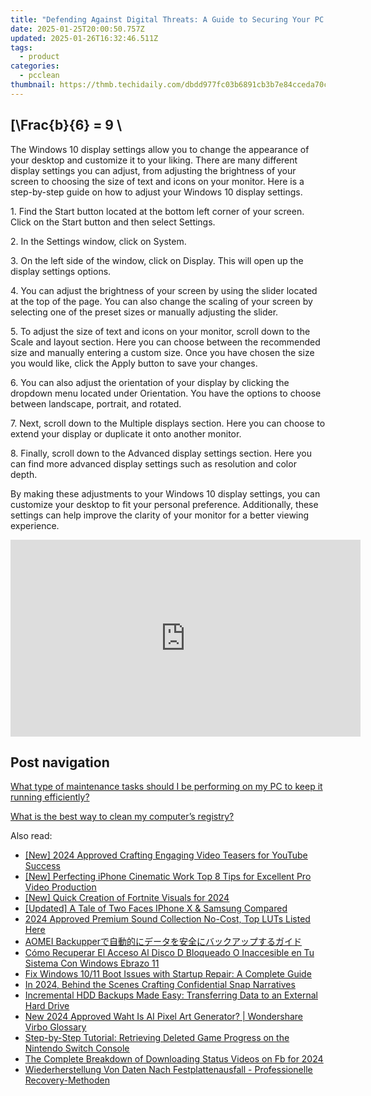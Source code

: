 ```yaml
---
title: "Defending Against Digital Threats: A Guide to Securing Your PC Against Malware - Expert Advice From YL Software"
date: 2025-01-25T20:00:50.757Z
updated: 2025-01-26T16:32:46.511Z
tags:
  - product
categories:
  - pcclean
thumbnail: https://thmb.techidaily.com/dbdd977fc03b6891cb3b7e84cceda70cd02add2f2e15c2683531919a3387ddeb.jpg
---
```


## \[\Frac{b}{6} = 9 \

The Windows 10 display settings allow you to change the appearance of your desktop and customize it to your liking. There are many different display settings you can adjust, from adjusting the brightness of your screen to choosing the size of text and icons on your monitor. Here is a step-by-step guide on how to adjust your Windows 10 display settings. 

1\. Find the Start button located at the bottom left corner of your screen. Click on the Start button and then select Settings.

2\. In the Settings window, click on System.

3\. On the left side of the window, click on Display. This will open up the display settings options. 

4\. You can adjust the brightness of your screen by using the slider located at the top of the page. You can also change the scaling of your screen by selecting one of the preset sizes or manually adjusting the slider.

5\. To adjust the size of text and icons on your monitor, scroll down to the Scale and layout section. Here you can choose between the recommended size and manually entering a custom size. Once you have chosen the size you would like, click the Apply button to save your changes.

6\. You can also adjust the orientation of your display by clicking the dropdown menu located under Orientation. You have the options to choose between landscape, portrait, and rotated.

7\. Next, scroll down to the Multiple displays section. Here you can choose to extend your display or duplicate it onto another monitor.

8\. Finally, scroll down to the Advanced display settings section. Here you can find more advanced display settings such as resolution and color depth. 

By making these adjustments to your Windows 10 display settings, you can customize your desktop to fit your personal preference. Additionally, these settings can help improve the clarity of your monitor for a better viewing experience.

<!-- affiliate ads begin -->
<iframe width="560" height="315" src="https://www.youtube.com/embed/XVsiIO7hWOc?si=UvWnqxaI_yHwEr74" title="YouTube video player" frameborder="0" allow="accelerometer; autoplay; clipboard-write; encrypted-media; gyroscope; picture-in-picture; web-share" referrerpolicy="strict-origin-when-cross-origin" allowfullscreen></iframe>
<!-- affiliate ads end -->

## Post navigation

[What type of maintenance tasks should I be performing on my PC to keep it running efficiently?](https://tools.techidaily.com/pcclean/products/)

[What is the best way to clean my computer’s registry?](https://tools.techidaily.com/pcclean/products/)

<ins class="adsbygoogle"
     style="display:block"
     data-ad-format="autorelaxed"
     data-ad-client="ca-pub-7571918770474297"
     data-ad-slot="1223367746"></ins>

<ins class="adsbygoogle"
     style="display:block"
     data-ad-client="ca-pub-7571918770474297"
     data-ad-slot="8358498916"
     data-ad-format="auto"
     data-full-width-responsive="true"></ins>

<span class="atpl-alsoreadstyle">Also read:</span>
<div><ul>
<li><a href="https://youtube-lab.techidaily.com/024-approved-crafting-engaging-video-teasers-for-youtube-success/"><u>[New] 2024 Approved Crafting Engaging Video Teasers for YouTube Success</u></a></li>
<li><a href="https://fox-hovers.techidaily.com/new-perfecting-iphone-cinematic-work-top-8-tips-for-excellent-pro-video-production/"><u>[New] Perfecting iPhone Cinematic Work Top 8 Tips for Excellent Pro Video Production</u></a></li>
<li><a href="https://youtube-data.techidaily.com/uick-creation-of-fortnite-visuals-for-2024/"><u>[New] Quick Creation of Fortnite Visuals for 2024</u></a></li>
<li><a href="https://extra-tips.techidaily.com/updated-a-tale-of-two-faces-iphone-x-and-samsung-compared/"><u>[Updated] A Tale of Two Faces IPhone X & Samsung Compared</u></a></li>
<li><a href="https://article-helps.techidaily.com/2024-approved-premium-sound-collection-no-cost-top-luts-listed-here/"><u>2024 Approved Premium Sound Collection No-Cost, Top LUTs Listed Here</u></a></li>
<li><a href="https://win-hot.techidaily.com/1728487671796-aomei-backupper/"><u>AOMEI Backupperで自動的にデータを安全にバックアップするガイド</u></a></li>
<li><a href="https://win-hot.techidaily.com/como-recuperar-el-acceso-al-disco-d-bloqueado-o-inaccesible-en-tu-sistema-con-windows-ebrazo-11/"><u>Cómo Recuperar El Acceso Al Disco D Bloqueado O Inaccesible en Tu Sistema Con Windows Ebrazo 11</u></a></li>
<li><a href="https://win-hot.techidaily.com/fix-windows-1011-boot-issues-with-startup-repair-a-complete-guide/"><u>Fix Windows 10/11 Boot Issues with Startup Repair: A Complete Guide</u></a></li>
<li><a href="https://snapchat-videos.techidaily.com/in-2024-behind-the-scenes-crafting-confidential-snap-narratives/"><u>In 2024, Behind the Scenes Crafting Confidential Snap Narratives</u></a></li>
<li><a href="https://win-hot.techidaily.com/incremental-hdd-backups-made-easy-transferring-data-to-an-external-hard-drive/"><u>Incremental HDD Backups Made Easy: Transferring Data to an External Hard Drive</u></a></li>
<li><a href="https://ai-voice-clone.techidaily.com/new-2024-approved-waht-is-ai-pixel-art-generator-wondershare-virbo-glossary/"><u>New 2024 Approved Waht Is AI Pixel Art Generator? | Wondershare Virbo Glossary</u></a></li>
<li><a href="https://win-hot.techidaily.com/step-by-step-tutorial-retrieving-deleted-game-progress-on-the-nintendo-switch-console/"><u>Step-by-Step Tutorial: Retrieving Deleted Game Progress on the Nintendo Switch Console</u></a></li>
<li><a href="https://facebook-video-content.techidaily.com/the-complete-breakdown-of-downloading-status-videos-on-fb-for-2024/"><u>The Complete Breakdown of Downloading Status Videos on Fb for 2024</u></a></li>
<li><a href="https://win-hot.techidaily.com/wiederherstellung-von-daten-nach-festplattenausfall-professionelle-recovery-methoden/"><u>Wiederherstellung Von Daten Nach Festplattenausfall - Professionelle Recovery-Methoden</u></a></li>
</ul></div>

